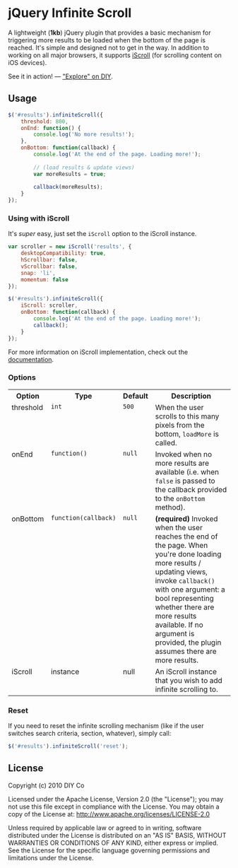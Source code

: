 # jQuery Infinite Scroll

A lightweight (**1kb**) jQuery plugin that provides a basic mechanism for triggering more results to be loaded when the bottom of the page is reached. It's simple and designed not to get in the way. In addition to working on all major browsers, it supports [iScroll](https://github.com/cubiq/iscroll) (for scrolling content on iOS devices).

See it in action! — ["Explore" on DIY](https://diy.org/explore).

## Usage

```javascript
$('#results').infiniteScroll({
	threshold: 800,
	onEnd: function() {
		console.log('No more results!');
	},
	onBottom: function(callback) {
		console.log('At the end of the page. Loading more!');
		
		// (load results & update views)
		var moreResults = true;
		
		callback(moreResults);
	}
});
```

### Using with iScroll

It's *super* easy, just set the `iScroll` option to the iScroll instance.

```javascript
var scroller = new iScroll('results', {
	desktopCompatibility: true,
	hScrollbar: false,
	vScrollbar: false,
	snap: 'li',
	momentum: false
});

$('#results').infiniteScroll({
	iScroll: scroller,
	onBottom: function(callback) {
		console.log('At the end of the page. Loading more!');
		callback();
	}
});
```

For more information on iScroll implementation, check out the [documentation](http://cubiq.org/iscroll-4).

### Options

<table>
	<tr>
		<th>Option</th>
		<th>Type</th>
		<th>Default</th>
		<th>Description</th>
	</tr>
	<tr>
		<td valign="top">threshold</td>
		<td valign="top"><code>int</code></td>
		<td valign="top"><code>500</code></td>
		<td valign="top">When the user scrolls to this many pixels from the bottom, <code>loadMore</code> is called.</td>
	</tr>
	<tr>
		<td valign="top">onEnd</td>
		<td valign="top"><code>function()</code></td>
		<td valign="top"><code>null</code></td>
		<td valign="top">Invoked when no more results are available (i.e. when <code>false</code> is passed to the callback provided to the <code>onBottom</code> method).</td>
	</tr>
	<tr>
		<td valign="top">onBottom</td>
		<td valign="top"><code>function(callback)</code></td>
		<td valign="top"><code>null</code></td>
		<td valign="top"><strong>(required)</strong> Invoked when the user reaches the end of the page. When you're done loading more results / updating views, invoke <code>callback()</code> with one argument: a bool representing whether there are more results available. If no argument is provided, the plugin assumes there are more results.</td>
	</tr>
	<tr>
		<td valign="top">iScroll</td>
		<td valign="top">instance</td>
		<td valign="top">null</td>
		<td valign="top">An iScroll instance that you wish to add infinite scrolling to.</td>
	</tr>
</table>

### Reset

If you need to reset the infinite scrolling mechanism (like if the user switches search criteria, section, whatever), simply call:

```javascript
$('#results').infiniteScroll('reset');
```

## License

Copyright (c) 2010 DIY Co

Licensed under the Apache License, Version 2.0 (the "License"); you may not use this file except in compliance with the License. You may obtain a copy of the License at: http://www.apache.org/licenses/LICENSE-2.0

Unless required by applicable law or agreed to in writing, software distributed under the License is distributed on an "AS IS" BASIS, WITHOUT WARRANTIES OR CONDITIONS OF ANY KIND, either express or implied. See the License for the specific language governing permissions and limitations under the License.
